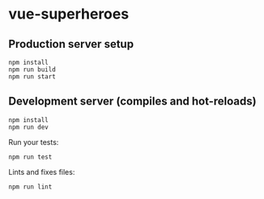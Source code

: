 # vue-superheroes

## Production server setup
```
npm install
npm run build
npm run start
```

## Development server (compiles and hot-reloads)
```
npm install
npm run dev
```
Run your tests:
```
npm run test
```

Lints and fixes files:
```
npm run lint
```
